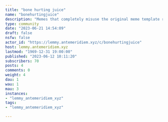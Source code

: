 ```yaml
---
title: "bone hurting juice" 
name: "bonehurtingjuice"
description: "Memes that completely misuse the original meme template removing the original meaning and obliterating your bones in the process"
type: community
date: "2023-06-21 14:54:09"
draft: false
nsfw: false
actor_id: "https://lemmy.antemeridiem.xyz/c/bonehurtingjuice"
host: lemmy.antemeridiem.xyz
lastmod: "1969-12-31 19:00:00"
published: "2023-06-12 10:11:20"
subscribers: 70
posts: 4
comments: 0
weight: 4
dau: 1
wau: 1
mau: 3
instances:
- "lemmy_antemeridiem_xyz"
tags: 
- "lemmy_antemeridiem_xyz"

---
```

